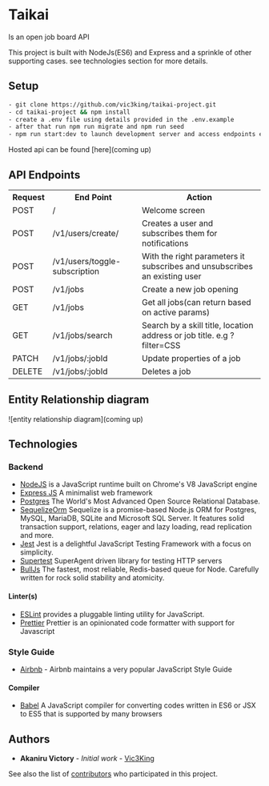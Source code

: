 # Taikai

Is an open job board API

This project is built with NodeJs(ES6) and Express and a sprinkle of other supporting cases. see technologies section for more details.

## Setup

```bash
- git clone https://github.com/vic3king/taikai-project.git
- cd taikai-project && npm install
- create a .env file using details provided in the .env.example
- after that run npm run migrate and npm run seed
- npm run start:dev to launch development server and access endpoints e.g [localhost:3000/v1](http://127.0.0.1:3000)
```

Hosted api can be found [here](coming up)


## API Endpoints
<table>
  <tr>
      <th>Request</th>
      <th>End Point</th>
      <th>Action</th>
  </tr>
    <tr>
      <td>POST</td>
      <td>/</td>
      <td>Welcome screen</td>
  </tr>
  <tr>
    <td>POST</td>
    <td>/v1/users/create/</td>
    <td>Creates a user and subscribes them for notifications</td>
  </tr>
   <tr>
    <td>POST</td>
    <td>/v1/users/toggle-subscription</td>
    <td>With the right parameters it subscribes and unsubscribes an existing user</td>
  </tr>
  <tr>
    <td>POST</td>
    <td>/v1/jobs</td>
    <td>Create a new job opening</td>
  </tr>
   <tr>
    <td>GET</td>
    <td>/v1/jobs</td>
    <td>Get all jobs(can return based on active params)</td>
  </tr>
  <tr>
    <td>GET</td>
    <td>/v1/jobs/search</td>
    <td>Search by a skill title, location address or job title. e.g ?filter=CSS</td>
  </tr>
   <tr>
    <td>PATCH</td>
    <td>/v1/jobs/:jobId</td>
    <td>Update properties of a job</td>
  </tr>
   <tr>
    <td>DELETE</td>
    <td>/v1/jobs/:jobId</td>
    <td>Deletes a job</td>
  </tr>
</table>

## Entity Relationship diagram

![entity relationship diagram](coming up)

## Technologies

### Backend

- [NodeJS](http://nodejs.org/en) is a JavaScript runtime built on Chrome's V8 JavaScript engine
- [Express JS](http://express.com) A minimalist web framework
- [Postgres](https://www.mongodb.com/) The World's Most Advanced Open Source Relational Database.
- [SequelizeOrm](https://mongoosejs.com/) Sequelize is a promise-based Node.js ORM for Postgres, MySQL, MariaDB, SQLite and Microsoft SQL Server. It features solid transaction support, relations, eager and lazy loading, read replication and more.
- [Jest](https://jestjs.io/) Jest is a delightful JavaScript Testing Framework with a focus on simplicity.
- [Supertest](https://www.npmjs.com/package/supertest) SuperAgent driven library for testing HTTP servers
- [BullJs](https://optimalbits.github.io/bull/) The fastest, most reliable, Redis-based queue for Node. Carefully written for rock solid stability and atomicity.
#### Linter(s)

- [ESLint](eslint.org) provides a pluggable linting utility for JavaScript.
- [Prettier](https://prettier.io) Prettier is an opinionated code formatter with support for Javascript

### Style Guide

- [Airbnb](https://github.com/airbnb/javascript) - Airbnb maintains a very popular JavaScript Style Guide

#### Compiler

- [Babel](https://babeljs.io/) A JavaScript compiler for converting codes written in ES6 or JSX to ES5 that is supported by many browsers

## Authors

- **Akaniru Victory** - _Initial work_ - [Vic3King](www.vic3king.io)

See also the list of [contributors](https://github.com/Hurntre/SendIT/graphs/contributors) who participated in this project.
